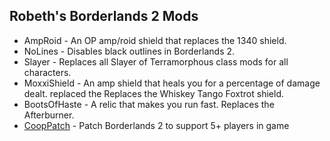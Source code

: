## Robeth's Borderlands 2 Mods ##

* AmpRoid - An OP amp/roid shield that replaces the 1340 shield.
* NoLines - Disables black outlines in Borderlands 2.
* Slayer - Replaces all Slayer of Terramorphous class mods for all characters.
* MoxxiShield - An amp shield that heals you for a percentage of damage dealt. replaced the Replaces the Whiskey Tango Foxtrot shield.
* BootsOfHaste - A relic that makes you run fast. Replaces the Afterburner.
* [CoopPatch](https://github.com/RobethX/BL2-MP-Mods/releases) - Patch Borderlands 2 to support 5+ players in game
